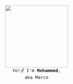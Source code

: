 <p align="center">
  <br>
  
  <img width="200" src="https://thedise.me/src/images/hi.webp">
  
  <br>
  <samp>
    <i>Yo!✌️</i> I'm <b>Mohammed</b>,
    <br>
    aka Marco
    <br>
  </samp>
  
  <br>
  <br>
</p>
